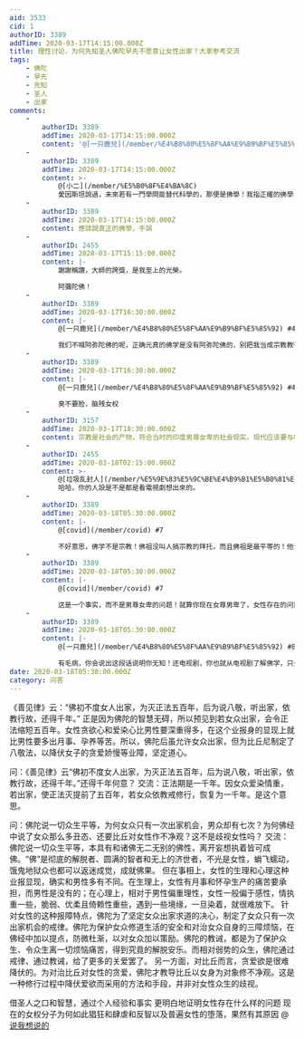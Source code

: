 ```yaml
---
aid: 3533
cid: 1
authorID: 3389
addTime: 2020-03-17T14:15:00.000Z
title: 理性讨论，为何先知圣人佛陀早先不愿意让女性出家？大家参考交流
tags:
    - 佛陀
    - 早先
    - 先知
    - 圣人
    - 出家
comments:
    -
        authorID: 3389
        addTime: 2020-03-17T14:15:00.000Z
        content: '@[一只鹿兒](/member/%E4%B8%80%E5%8F%AA%E9%B9%BF%E5%85%92)'
    -
        authorID: 3389
        addTime: 2020-03-17T14:15:00.000Z
        content: >-
            @[小二](/member/%E5%B0%8F%E4%BA%8C)
            愛因斯坦說過，未來若有一門學問能替代科學的，那便是佛學！我指正確的佛學
    -
        authorID: 3389
        addTime: 2020-03-17T14:15:00.000Z
        content: 應該說真正的佛學，手誤
    -
        authorID: 2455
        addTime: 2020-03-17T15:15:00.000Z
        content: |-
            謝謝稱讚，大師的誇獎，是我至上的光榮。

            阿彌陀佛！
    -
        authorID: 3389
        addTime: 2020-03-17T16:30:00.000Z
        content: |-
            @[一只鹿兒](/member/%E4%B8%80%E5%8F%AA%E9%B9%BF%E5%85%92) #4

            我们不喊阿弥陀佛的呢，正确元真的佛学是没有阿弥陀佛的，别把我当成宗教教徒，我是超自然科学和哲学人士！
    -
        authorID: 3389
        addTime: 2020-03-17T16:30:00.000Z
        content: |-
            @[一只鹿兒](/member/%E4%B8%80%E5%8F%AA%E9%B9%BF%E5%85%92) #4

            臭不要脸，脑残女权
    -
        authorID: 3157
        addTime: 2020-03-17T18:30:00.000Z
        content: 宗教是社会的产物，符合当时的印度男尊女卑的社会现实。现代应该要与时俱进了。
    -
        authorID: 2455
        addTime: 2020-03-18T02:15:00.000Z
        content: >-
            @[垃圾乱封人](/member/%E5%9E%83%E5%9C%BE%E4%B9%B1%E5%B0%81%E4%BA%BA) #5
            哈哈，你的人設是不是都是看電視劇想出來的。
    -
        authorID: 3389
        addTime: 2020-03-18T05:30:00.000Z
        content: |-
            @[covid](/member/covid) #7

            不好意思，佛学不是宗教！佛祖没叫人搞宗教的拜托，而且佛祖是最平等的！他专门施舍贱民，而且跟当时的贱民一样乞食去修为！
    -
        authorID: 3389
        addTime: 2020-03-18T05:30:00.000Z
        content: |-
            @[covid](/member/covid) #7

            这是一个事实，而不是男尊女卑的问题！就算你现在女尊男卑了，女性存在的问题和现象 事实上改变了吗？
    -
        authorID: 3389
        addTime: 2020-03-18T05:30:00.000Z
        content: |-
            @[一只鹿兒](/member/%E4%B8%80%E5%8F%AA%E9%B9%BF%E5%85%92) #8

            有毛病，你会说出这段话说明你无知！还电视剧，你也就从电视剧了解佛学，只会念阿弥陀佛
date: 2020-03-18T05:30:00.000Z
category: 问答
---
```


《善见律》云：“佛初不度女人出家，为灭正法五百年，后为说八敬，听出家，依教行故，还得千年。” 正是因为佛陀的智慧无碍，所以预见到若女众出家，会令正法缩短五百年。女性贪欲心和爱染心比男性要深重得多，在这个业报身的显现上就比男性要多出月事、孕养等苦。所以，佛陀后虽允许女众出家，但为比丘尼制定了八敬法，以降伏女子的贪爱娇慢等业障，坚定道心。

问：《善见律》云“佛初不度女人出家，为灭正法五百年，后为说八敬，听出家，依教行故，还得千年。”还得千年何意？ 交流：正法期是一千年。因女众爱染情重，若出家，使正法灭提前了五百年，若女众依教戒修行，恢复为一千年。是这个意思。

问：佛陀说一切众生平等，为何女众只有一次出家机会，男众却有七次？为何佛经中说了女众那么多丑态、还要比丘对女性作不净观？这不是歧视女性吗？ 交流：佛陀说一切众生平等，本具有和诸佛无二无别的佛性，离开妄想执着皆可成佛。“佛”是彻底的解脱者、圆满的智者和无上的济世者，不光是女性，蜎飞蠕动，饿鬼地狱众也都可以返迷成觉，成就佛果。 但在事相上，女性的生理和心理这种业报显现，确实和男性多有不同。在生理上，女性有月事和怀孕生产的痛苦要承担，而男性是没有的；在心理上，相对于男性偏重理性，女性一般偏于感性，情执重一些，脆弱、优柔且倚赖性重些，遇到一些境缘，一旦染着，就很难放下。 针对女性的这种报障特点，佛陀为了坚定女众出家求道的决心，制定了女众只有一次出家机会的戒律。佛陀为保护女众修道生活的安全和对治女众自身的三障烦恼，在佛经中加以提点，防微杜渐，以对女众加以策励。佛陀的教诫，都是为了保护众生、令众生离一切烦恼痛苦，得到究竟的解脱安乐。而相对弱势的众生，佛陀通过戒律、通过教诫，给了更多的关爱罢了。 另一方面，对比丘而言，贪爱欲是很难降伏的。为对治比丘对女性的贪爱，佛陀才教导比丘以女身为对象修不净观。这是一种修行过程中降伏爱欲而采用的方法和手段，并非对女性众生的歧视。

借圣人之口和智慧，通过个人经验和事实 更明白地证明女性存在什么样的问题 现在的女权分子为何如此猖狂和肆虐和反智以及普遍女性的堕落，果然有其原因 @[说我想说的](/member/%E8%AF%B4%E6%88%91%E6%83%B3%E8%AF%B4%E7%9A%84)
